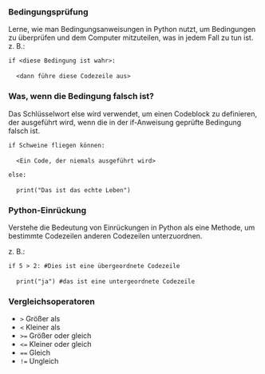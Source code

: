 ### Bedingungsprüfung
Lerne, wie man Bedingungsanweisungen in Python nutzt, um Bedingungen zu überprüfen und dem Computer mitzuteilen, was in jedem Fall zu tun ist.  
z. B.:

`if <diese Bedingung ist wahr>:`

&nbsp;&nbsp;&nbsp;&nbsp;`<dann führe diese Codezeile aus>`

### Was, wenn die Bedingung falsch ist?
Das Schlüsselwort else wird verwendet, um einen Codeblock zu definieren, der ausgeführt wird, wenn die in der if-Anweisung geprüfte Bedingung falsch ist.

`if Schweine fliegen können:`

&nbsp;&nbsp;&nbsp;&nbsp;`<Ein Code, der niemals ausgeführt wird>`

`else:`

&nbsp;&nbsp;&nbsp;&nbsp;`print("Das ist das echte Leben")`

### Python-Einrückung
Verstehe die Bedeutung von Einrückungen in Python als eine Methode, um bestimmte Codezeilen anderen Codezeilen unterzuordnen.

z. B.:

`if 5 > 2: #Dies ist eine übergeordnete Codezeile`

&nbsp;&nbsp;&nbsp;&nbsp;`print("ja") #das ist eine untergeordnete Codezeile`

### Vergleichsoperatoren
* `>` Größer als  
* `<` Kleiner als  
* `>=` Größer oder gleich  
* `<=` Kleiner oder gleich  
* `==` Gleich  
* `!=` Ungleich